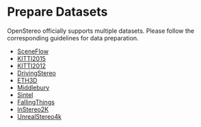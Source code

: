 # Prepare Datasets

OpenStereo officially supports multiple datasets.
Please follow the corresponding guidelines for data preparation.

- [SceneFlow](../data/SceneFlow/README.md)
- [KITTI2015](../data/KITTI15/README.md)
- [KITTI2012](../data/KITTI12/README.md)
- [DrivingStereo](../data/DrivingStereo/README.md)
- [ETH3D](../data/ETH3D/README.md)
- [Middlebury](../data/Middlebury/README.md)
- [Sintel](../data/Sintel/README.md)
- [FallingThings](../data/FallingThings/README.md)
- [InStereo2K](../data/InStereo2K/README.md)
- [UnrealStereo4k](../data/UnrealStereo4k/README.md)
